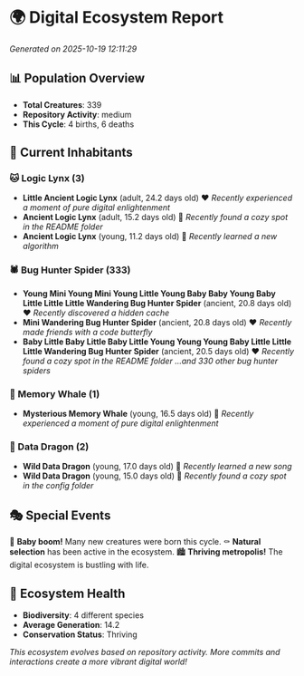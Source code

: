 # 🌍 Digital Ecosystem Report
*Generated on 2025-10-19 12:11:29*

## 📊 Population Overview
- **Total Creatures**: 339
- **Repository Activity**: medium
- **This Cycle**: 4 births, 6 deaths

## 👥 Current Inhabitants

### 🐱 Logic Lynx (3)
- **Little Ancient Logic Lynx** (adult, 24.2 days old) ❤️
  *Recently experienced a moment of pure digital enlightenment*
- **Ancient Logic Lynx** (adult, 15.2 days old) 💛
  *Recently found a cozy spot in the README folder*
- **Ancient Logic Lynx** (young, 11.2 days old) 💚
  *Recently learned a new algorithm*

### 🕷️ Bug Hunter Spider (333)
- **Young Mini Young Mini Young Little Young Baby Baby Young Baby Little Little Little Wandering Bug Hunter Spider** (ancient, 20.8 days old) ❤️
  *Recently discovered a hidden cache*
- **Mini Wandering Bug Hunter Spider** (ancient, 20.8 days old) ❤️
  *Recently made friends with a code butterfly*
- **Baby Little Baby Little Baby Little Young Young Young Baby Little Little Little Wandering Bug Hunter Spider** (ancient, 20.5 days old) ❤️
  *Recently found a cozy spot in the README folder*
  *...and 330 other bug hunter spiders*

### 🐋 Memory Whale (1)
- **Mysterious Memory Whale** (young, 16.5 days old) 💚
  *Recently experienced a moment of pure digital enlightenment*

### 🐉 Data Dragon (2)
- **Wild Data Dragon** (young, 17.0 days old) 💚
  *Recently learned a new song*
- **Wild Data Dragon** (young, 15.0 days old) 💚
  *Recently found a cozy spot in the config folder*

## 🎭 Special Events

🎉 **Baby boom!** Many new creatures were born this cycle.
⚰️ **Natural selection** has been active in the ecosystem.
🏙️ **Thriving metropolis!** The digital ecosystem is bustling with life.

## 🔬 Ecosystem Health
- **Biodiversity**: 4 different species
- **Average Generation**: 14.2
- **Conservation Status**: Thriving

*This ecosystem evolves based on repository activity. More commits and interactions create a more vibrant digital world!*
